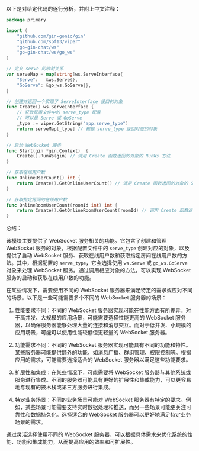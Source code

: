 <!--
 * @Author: yowayimono
 * @Date: 2023-06-12 14:05:52
 * @LastEditors: yowayimono
 * @LastEditTime: 2023-06-12 14:06:22
 * @Description: nothing
-->
以下是对给定代码的逐行分析，并附上中文注释：

```go
package primary

import (
	"github.com/gin-gonic/gin"
	"github.com/spf13/viper"
	"go-gin-chat/ws"
	"go-gin-chat/ws/go_ws"
)

// 定义 serve 的映射关系
var serveMap = map[string]ws.ServeInterface{
	"Serve":   &ws.Serve{},
	"GoServe": &go_ws.GoServe{},
}

// 创建并返回一个实现了 ServeInterface 接口的对象
func Create() ws.ServeInterface {
	// 获取配置文件中的 serve_type 配置
	// 可以是 Serve 或 GoServe
	_type := viper.GetString("app.serve_type")
	return serveMap[_type] // 根据 serve_type 返回对应的对象
}

// 启动 WebSocket 服务
func Start(gin *gin.Context)  {
	Create().RunWs(gin) // 调用 Create 函数返回的对象的 RunWs 方法
}

// 获取在线用户数
func OnlineUserCount() int {
	return Create().GetOnlineUserCount() // 调用 Create 函数返回的对象的 GetOnlineUserCount 方法
}

// 获取指定房间的在线用户数
func OnlineRoomUserCount(roomId int) int {
	return Create().GetOnlineRoomUserCount(roomId) // 调用 Create 函数返回的对象的 GetOnlineRoomUserCount 方法
}
```

总结：

该模块主要提供了 WebSocket 服务相关的功能。它包含了创建和管理 WebSocket 服务的对象，根据配置文件中的 `serve_type` 创建对应的对象，以及提供了启动 WebSocket 服务、获取在线用户数和获取指定房间在线用户数的方法。其中，根据配置的 `serve_type`，它会选择使用 `ws.Serve` 或 `go_ws.GoServe` 对象来处理 WebSocket 服务。通过调用相应对象的方法，可以实现 WebSocket 服务的启动和获取在线用户数的功能。

在某些情况下，需要使用不同的 WebSocket 服务器来满足特定的需求或应对不同的场景。以下是一些可能需要多个不同的 WebSocket 服务器的场景：

1. 性能要求不同：不同的 WebSocket 服务器实现可能在性能方面有所差异。对于高并发、大规模的应用场景，可能需要选择性能更高的 WebSocket 服务器，以确保服务器能够处理大量的连接和消息交互。而对于低并发、小规模的应用场景，可能可以使用性能较低但更轻量的 WebSocket 服务器。

2. 功能需求不同：不同的 WebSocket 服务器实现可能具有不同的功能和特性。某些服务器可能提供额外的功能，如消息广播、群组管理、权限控制等。根据应用的需求，可能需要选择适合的 WebSocket 服务器以满足这些功能要求。

3. 扩展性和集成：在某些情况下，可能需要将 WebSocket 服务器与其他系统或服务进行集成。不同的服务器可能具有更好的扩展性和集成能力，可以更容易地与现有的技术栈或第三方服务进行集成。

4. 特定业务场景：不同的业务场景可能对 WebSocket 服务器有特定的要求。例如，某些场景可能需要支持实时数据处理和推送，而另一些场景可能更关注可靠性和数据持久化。选择适合的 WebSocket 服务器可以更好地满足特定业务场景的需求。

通过灵活选择使用不同的 WebSocket 服务器，可以根据具体需求来优化系统的性能、功能和集成能力，从而提高应用的效率和可扩展性。